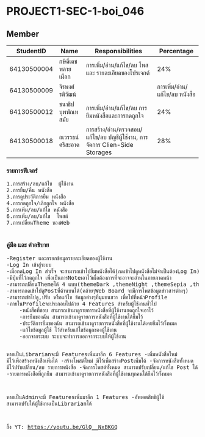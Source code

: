 # PROJECT1-SEC-1-boi_046
## Member
| StudentID | Name | Responsibilities | Percentage
|-----------|------|------------|--------
| 64130500004 | กษิดิ์เดช พลายเผือก |การเพิ่ม/อ่าน/แก้ไข/ลบ โพส และ รายละเอียดของโปรเจกต์ | 24%
| 64130500009 | จิรพงศ์ รติวัฒน์ ||การเพิ่ม/อ่าน/แก้ไข/ลบ หนังสือ  | 24%
| 64130500012 | ชนาธิป บุพพัณหสมัย |การเพิ่ม/อ่าน/แก้ไข/ลบ การยืมหนังสือและการกดถูกใจ  | 24%
| 64130500018 | ณวรรธน์ ศรีสะอาด |การสร้าง/อ่าน/ตรวจสอบ/แก้ไข/ลบ บัญชีผู้ใช้งาน, การจัดการ Clien-Side Storages | 28%

<h3>รายการฟีเจอร์</h3>
<pre>
1.การสร้าง/ลบ/แก้ไข  ผู้ใช้งาน
2.การยืม/คืน หนังสือ
3.การดูประวัติการยืม หนังสือ
4.การกดถูกใจ/เลิกถูกใจ หนังสือ
5.การเพิ่ม/ลบ/แก้ไข หนังสือ
6.การเพิ่ม/ลบ/แก้ไข  โพสต์
7.การเปลี่ยนTheme ของWeb  
  </pre>

<h3>คู่มือ และ คำอธิบาย</h3><pre>
-Register และกรอกข้อมูลรายละเอียดของผู้ใช้งาน 
-Log In เข้าสู่ระบบ
-เมื่อกดLog In สำเร็จ จะสามารถเข้าไปยืมหนังสือได้(กดเข้าไปดูหนังสือไม่จำเป็นต้องLog In)
-มีปุ่มที่ไว้กดถูกใจ เพื่อเป็นการNoteเอาไว้เผื่อต้องการที่จะอาจจะอ่านในภายภาคหน้า
-สามารถเปลี่ยนThemeได้ 4 แบบ(themeDark ,themeNight ,themeSepia ,themeBright)
-สามารถกดเข้าไปดูPostที่ด้านบนได้(คล้ายๆWeb Board จะมีการโพสข้อมูลข่าวสารต่างๆ)
-สามารถเข้าไปดู,ปรับ หรือแก้ไข ข้อมูลต่างๆที่มุมบนขวา เพื่อไปที่หน้าProfile
-ภายในProfileจะประกอบไปด้วย 4 Features สำหรับผู้ใช้งานทั่วไป
    -หนังสือที่ชอบ สามารถเข้ามาดูรายการหนังสือที่ผู้ใช้งานกดถูกใจเอาไว้
    -การยืมของฉัน สามารถเข้ามาดูรายการหนังสือที่ผู้ใช้งานได้ยืมไว้
    -ประวัติการยืมของฉัน สามารถเข้ามาดูรายการหนังสือที่ผู้ใช้งานได้เคยยืมไว้ทั้งหมด
    -แก้ไขข้อมูลผู้ใช้ ไว้สำหรับแก้ไขข้อมูลของผู้ใช้งาน
    -ออกจากระบบ ระบบจะทำการออกจากระบบให้ผู้ใช้งาน

หากเป็นLibrarianจะมี Featuresเพิ่มมาอีก 6 Features
    -เพิ่มหนังสือใหม่ มีไว้เพื่อสร้างหนังสือเพิ่มได้
    -สร้างโพสต์ใหม่ มีไว้เพื่อสร้างPostเพิ่มได้
    -จัดการหนังสือทั้งหมด มีไว้ปรับเปลี่ยน/ลบ รายการหนังสือ
    -จัดการโพสต์ทั้งหมด สามารถปรับเปลี่ยน/แก้ไข Post ได้
    -รายการหนังสือที่ถูกยืม สามารถเข้ามาดูรายการหนังสือที่ผู้ใช้งานทุกคนได้ยืมไว้ทั้งหมด

หากเป็นAdminจะมี Featuresเพิ่มมาอีก 1 Features
    -อัพเดตสิทธิผู้ใช้  สามารถปรับให้ผู้ใช้งานเป็นLibrarianได้
    
ลิ้ง YT: https://youtu.be/GlQ__NxBKGQ

</pre>
